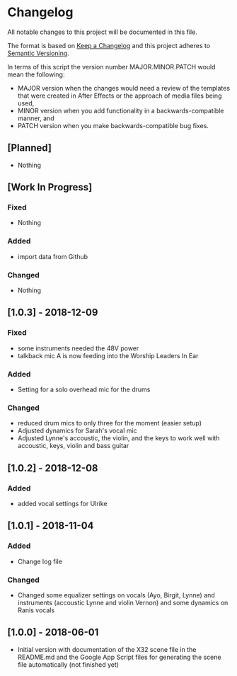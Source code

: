 # Changelog
All notable changes to this project will be documented in this file.

The format is based on [Keep a Changelog](http://keepachangelog.com/en/1.0.0/)
and this project adheres to [Semantic Versioning](http://semver.org/spec/v2.0.0.html).

In terms of this script the version number MAJOR.MINOR.PATCH would mean the following:

- MAJOR version when the changes would need a review of the templates that were created in After Effects or the approach of media files being used,
- MINOR version when you add functionality in a backwards-compatible manner, and
- PATCH version when you make backwards-compatible bug fixes.

## [Planned]
- Nothing

## [Work In Progress]
### Fixed
- Nothing

### Added
- import data from Github

### Changed
- Nothing

## [1.0.3] - 2018-12-09
### Fixed
- some instruments needed the 48V power
- talkback mic A is now feeding into the Worship Leaders In Ear

### Added
- Setting for a solo overhead mic for the drums

### Changed
- reduced drum mics to only three for the moment (easier setup)
- Adjusted dynamics for Sarah's vocal mic
- Adjusted Lynne's accoustic, the violin, and the keys to work well with accoustic, keys, violin and bass guitar

## [1.0.2] - 2018-12-08
### Added
- added vocal settings for Ulrike

## [1.0.1] - 2018-11-04
### Added
- Change log file

### Changed
- Changed some equalizer settings on vocals (Ayo, Birgit, Lynne) and instruments (accoustic Lynne and violin Vernon) and some dynamics on Ranis vocals

## [1.0.0] - 2018-06-01
- Initial version with documentation of the X32 scene file in the README.md and the Google App Script files for generating the scene file automatically (not finished yet)
